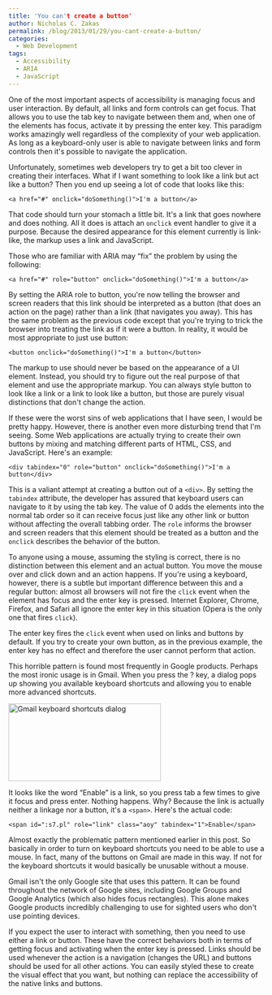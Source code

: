 ```yaml
---
title: 'You can't create a button'
author: Nicholas C. Zakas
permalink: /blog/2013/01/29/you-cant-create-a-button/
categories:
  - Web Development
tags:
  - Accessibility
  - ARIA
  - JavaScript
---
```

One of the most important aspects of accessibility is managing focus and user interaction. By default, all links and form controls can get focus. That allows you to use the tab key to navigate between them and, when one of the elements has focus, activate it by pressing the enter key. This paradigm works amazingly well regardless of the complexity of your web application. As long as a keyboard-only user is able to navigate between links and form controls then it's possible to navigate the application.

Unfortunately, sometimes web developers try to get a bit too clever in creating their interfaces. What if I want something to look like a link but act like a button? Then you end up seeing a lot of code that looks like this:

    <a href="#" onclick="doSomething()">I'm a button</a>

That code should turn your stomach a little bit. It's a link that goes nowhere and does nothing. All it does is attach an `onclick` event handler to give it a purpose. Because the desired appearance for this element currently is link-like, the markup uses a link and JavaScript.

Those who are familiar with ARIA may &#8220;fix&#8221; the problem by using the following:

    <a href="#" role="button" onclick="doSomething()">I'm a button</a>

By setting the ARIA role to button, you're now telling the browser and screen readers that this link should be interpreted as a button (that does an action on the page) rather than a link (that navigates you away). This has the same problem as the previous code except that you're trying to trick the browser into treating the link as if it were a button. In reality, it would be most appropriate to just use button:

    <button onclick="doSomething()">I'm a button</button>

The markup to use should never be based on the appearance of a UI element. Instead, you should try to figure out the real purpose of that element and use the appropriate markup. You can always style button to look like a link or a link to look like a button, but those are purely visual distinctions that don't change the action.

If these were the worst sins of web applications that I have seen, I would be pretty happy. However, there is another even more disturbing trend that I'm seeing. Some Web applications are actually trying to create their own buttons by mixing and matching different parts of HTML, CSS, and JavaScript. Here's an example:

    <div tabindex="0" role="button" onclick="doSomething()">I'm a button</div>

This is a valiant attempt at creating a button out of a `<div>`. By setting the `tabindex` attribute, the developer has assured that keyboard users can navigate to it by using the tab key. The value of 0 adds the elements into the normal tab order so it can receive focus just like any other link or button without affecting the overall tabbing order. The `role` informs the browser and screen readers that this element should be treated as a button and the `onclick` describes the behavior of the button. 

To anyone using a mouse, assuming the styling is correct, there is no distinction between this element and an actual button. You move the mouse over and click down and an action happens. If you're using a keyboard, however, there is a subtle but important difference between this and a regular button: almost all browsers will not fire the `click` event when the element has focus and the enter key is pressed. Internet Explorer, Chrome, Firefox, and Safari all ignore the enter key in this situation (Opera is the only one that fires `click`). 

The enter key fires the `click` event when used on links and buttons by default. If you try to create your own button, as in the previous example, the enter key has no effect and therefore the user cannot perform that action. 

This horrible pattern is found most frequently in Google products. Perhaps the most ironic usage is in Gmail. When you press the ? key, a dialog pops up showing you available keyboard shortcuts and allowing you to enable more advanced shortcuts. 

[<img src="/images/wp-content/uploads/2013/01/gmail-300x153.png" alt="Gmail keyboard shortcuts dialog" width="300" height="153" class="alignnone size-medium wp-image-3344" />][1]

It looks like the word &#8220;Enable&#8221; is a link, so you press tab a few times to give it focus and press enter. Nothing happens. Why? Because the link is actually neither a linkage nor a button, it's a `<span>`. Here's the actual code:

    <span id=":s7.pl" role="link" class="aoy" tabindex="1">Enable</span>

Almost exactly the problematic pattern mentioned earlier in this post. So basically in order to turn on keyboard shortcuts you need to be able to use a mouse. In fact, many of the buttons on Gmail are made in this way. If not for the keyboard shortcuts it would basically be unusable without a mouse.

Gmail isn't the only Google site that uses this pattern. It can be found throughout the network of Google sites, including Google Groups and Google Analytics (which also hides focus rectangles). This alone makes Google products incredibly challenging to use for sighted users who don't use pointing devices.

If you expect the user to interact with something, then you need to use either a link or button. These have the correct behaviors both in terms of getting focus and activating when the enter key is pressed. Links should be used whenever the action is a navigation (changes the URL) and buttons should be used for all other actions. You can easily styled these to create the visual effect that you want, but nothing can replace the accessibility of the native links and buttons.

 [1]: /images/wp-content/uploads/2013/01/gmail.png
